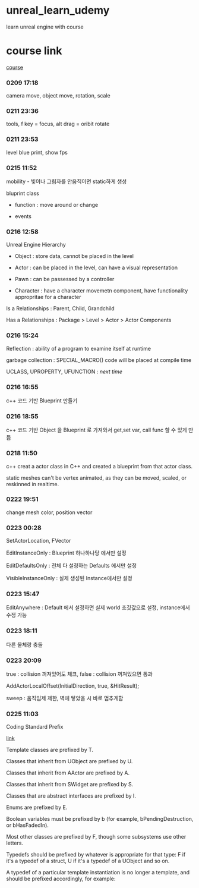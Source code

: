 # unreal_learn_udemy
learn unreal engine with course

# course link
[course](https://www.udemy.com/course/unreal-engine-the-ultimate-game-developer-course/learn/lecture/14173595#overview)

### 0209 17:18
camera move, object move, rotation, scale

### 0211 23:36
tools, f key = focus, alt drag = oribit rotate

### 0211 23:53
level blue print, show fps

### 0215 11:52
mobility - 빛이나 그림자를 안움직이면 static하게 생성

bluprint class

- function : move around or change

- events

### 0216 12:58

Unreal Engine Hierarchy

- Object : store data, cannot be placed in the level

- Actor : can be placed in the level, can have a visual representation

- Pawn : can be passessed by a controller

- Character : have a character movemetn component, have functionality appropritae for a character

Is a Relationships : Parent, Child, Grandchild

Has a Relationships : Package > Level > Actor > Actor Components

### 0216 15:24

Reflection : ability of a program to examine itself at runtime

garbage collection : SPECIAL_MACRO() code will be placed at compile time

UCLASS, UPROPERTY, UFUNCTION : *next time*

### 0216 16:55

c++ 코드 기반 Blueprint 만들기

### 0216 18:55

c++ 코드 기반 Object 을 Blueprint 로 가져와서 get,set var, call func 할 수 있게 만듬

### 0218 11:50

c++ creat a actor class in C++ and created a blueprint from that actor class.

static meshes can't be vertex animated, as they can be moved, scaled, or reskinned in realtime.

### 0222 19:51

change mesh color, position vector

### 0223 00:28

SetActorLocation, FVector

EditInstanceOnly : Blueprint 하나하나당 에서만 설정

EditDefaultsOnly : 전체 다 설정하는 Defaults 에서만 설정

VisibleInstanceOnly : 실제 생성된 Instance에서만 설정

### 0223 15:47

EditAnywhere : Default 에서 설정하면 실제 world 초깃값으로 설정, instance에서 수정 가능

### 0223 18:11

다른 물체랑 충돌

### 0223 20:09

true : collision 꺼져있어도 체크, false : collision 꺼져있으면 통과

AddActorLocalOffset(InitialDirection, true, &HitResult);

sweep : 움직임제 제한, 벽에 닿았을 시 바로 멈추게함

### 0225 11:03

Coding Standard Prefix

[link](https://docs.unrealengine.com/en-US/Programming/Development/CodingStandard/index.html)

Template classes are prefixed by T.

Classes that inherit from UObject are prefixed by U.

Classes that inherit from AActor are prefixed by A.

Classes that inherit from SWidget are prefixed by S.

Classes that are abstract interfaces are prefixed by I.

Enums are prefixed by E.

Boolean variables must be prefixed by b (for example, bPendingDestruction, or bHasFadedIn).

Most other classes are prefixed by F, though some subsystems use other letters.

Typedefs should be prefixed by whatever is appropriate for that type: F if it's a typedef of a struct, U if it's a typedef of a UObject and so on.

A typedef of a particular template instantiation is no longer a template, and should be prefixed accordingly, for example:
